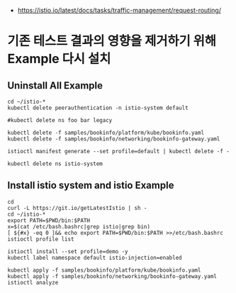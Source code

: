 * https://istio.io/latest/docs/tasks/traffic-management/request-routing/


# 기존 테스트 결과의 영향을 제거하기 위해 Example 다시 설치
## Uninstall All Example
```
cd ~/istio-*
kubectl delete peerauthentication -n istio-system default

#kubectl delete ns foo bar legacy

kubectl delete -f samples/bookinfo/platform/kube/bookinfo.yaml
kubectl delete -f samples/bookinfo/networking/bookinfo-gateway.yaml

istioctl manifest generate --set profile=default | kubectl delete -f -

kubectl delete ns istio-system

```

## Install istio system and istio Example
```
cd
curl -L https://git.io/getLatestIstio | sh -
cd ~/istio-*
export PATH=$PWD/bin:$PATH
x=$(cat /etc/bash.bashrc|grep istio|grep bin)
[ ${#x} -eq 0 ]&& echo export PATH=$PWD/bin:$PATH >>/etc/bash.bashrc
istioctl profile list

istioctl install --set profile=demo -y
kubectl label namespace default istio-injection=enabled

kubectl apply -f samples/bookinfo/platform/kube/bookinfo.yaml
kubectl apply -f samples/bookinfo/networking/bookinfo-gateway.yaml
istioctl analyze

```
